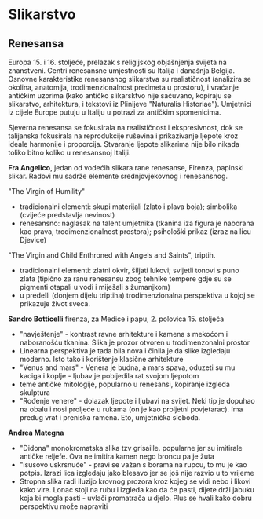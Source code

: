 # Slikarstvo

## Renesansa

Europa 15. i 16. stoljeće, prelazak s religijskog objašnjenja svijeta na znanstveni. Centri renesansne umjestnosti su Italija i današnja Belgija. Osnovne karakteristike renesansnog slikarstva su realističnost (analizira se okolina, anatomija, trodimenzionalnost predmeta u prostoru), i vraćanje antičkim uzorima (kako antičko slikarsktvo nije sačuvano, kopiraju se slikarstvo, arhitektura, i tekstovi iz Plinijeve "Naturalis Historiae"). Umjetnici iz cijele Europe putuju u Italiju u potrazi za antičkim spomenicima.

Sjeverna renesansa se fokusirala na realističnost i ekspresivnost, dok se talijanska fokusirala na reprodukcije ruševina i prikazivanje ljepote kroz ideale harmonije i proporcija. Stvaranje ljepote slikarima nije bilo nikada toliko bitno koliko u renesansnoj Italiji.

**Fra Angelico**, jedan od vodećih slikara rane renesanse, Firenza, papinski slikar. Radovi mu sadrže elemente srednjovjekovnog i renesansnog.

"The Virgin of Humility"
- tradicionalni elementi: skupi materijali (zlato i plava boja); simbolika (cvijeće predstavlja nevinost)
- renesansno: naglasak na talent umjetnika (tkanina iza figura je naborana kao prava, trodimenzionalnost prostora); psihološki prikaz (izraz na licu Djevice)

"The Virgin and Child Enthroned with Angels and Saints", triptih.
- tradicionalni elementi: zlatni okvir, šiljati lukovi; svijetli tonovi s puno zlata (tipično za ranu renesansu zbog tehnike tempere gdje su se pigmenti otapali u vodi i miješali s žumanjkom)
- u predelli (donjem dijelu triptiha) trodimenzionalna perspektiva u kojoj se prikazuje život sveca.

**Sandro Botticelli** firenza, za Medice i papu, 2. polovica 15. stoljeća
- "navještenje" - kontrast ravne arhitekture i kamena s mekoćom i naboranošću tkanina. Slika je prozor otvoren u trodimenzonalni prostor
- Linearna perspektiva je tada bila nova i činila je da slike izgledaju moderno. Isto tako i korištenje klasične arhitekture
- "Venus and mars" - Venera je budna, a mars spava, oduzeti su mu kaciga i koplje - ljubav je pobijedila rat svojom ljepotom
- teme antičke mitologije, popularno u renesansi, kopiranje izgleda skulptura
- "Rođenje venere" - dolazak ljepote i ljubavi na svijet. Neki tip je dopuhao na obalu i nosi proljeće u rukama (on je kao proljetni povjetarac). Ima predug vrat i preniska ramena. Eto, umjetnička sloboda.

**Andrea Mategna**
- "Didona" monokromatska slika tzv grisaille. popularne jer su imitirale antičke reljefe. Ova ne imitira kamen nego broncu pa je žuta
- "isusovo uskrsnuće" - pravi se važan s borama na rupcu, to mu je kao potpis. Izrazi lica izgledaju jako blesavo jer se još nije razvio u to vrijeme
- Stropna slika radi iluzijo krovnog prozora kroz kojeg se vidi nebo i likovi kako vire. Lonac stoji na rubu i izgleda kao da će pasti, dijete drži jabuku koja bi mogla pasti - uvlači promatrača u djelo. Plus se hvali kako dobru perspektivu može napraviti

